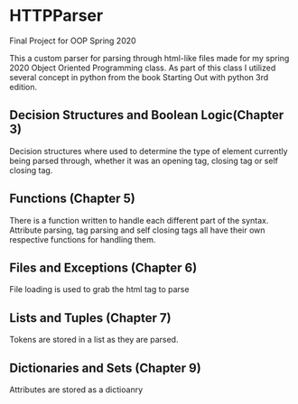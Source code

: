 # HTTPParser
 Final Project for OOP Spring 2020

This a custom parser for parsing through html-like files made for my spring 2020 Object Oriented Programming class. As part of this class I utilized several concept in python from the book Starting Out with python 3rd edition.

## Decision Structures and Boolean Logic(Chapter 3)
Decision structures where used to determine the type of element currently being parsed through, whether it was an opening tag, closing tag or self closing tag.

## Functions (Chapter 5)
There is a function written to handle each different part of the syntax. Attribute parsing, tag parsing and self closing tags all have their own respective functions for handling them.

## Files and Exceptions (Chapter 6)
File loading is used to grab the html tag to parse

## Lists and Tuples (Chapter 7)
Tokens are stored in a list as they are parsed.

## Dictionaries and Sets (Chapter 9)
Attributes are stored as a dictioanry

